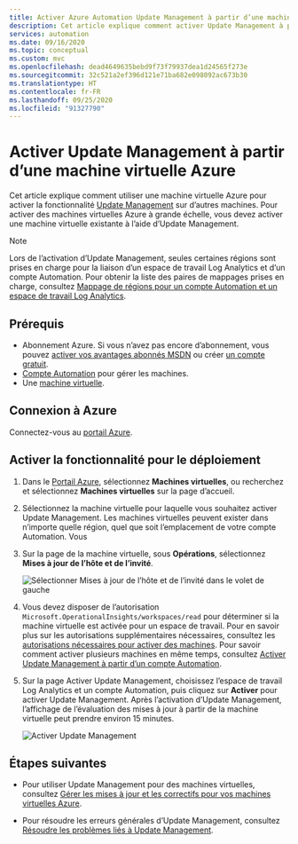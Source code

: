 ```yaml
---
title: Activer Azure Automation Update Management à partir d’une machine virtuelle Azure
description: Cet article explique comment activer Update Management à partir d’une machine virtuelle Azure.
services: automation
ms.date: 09/16/2020
ms.topic: conceptual
ms.custom: mvc
ms.openlocfilehash: dead4649635bebd9f73f79937dea1d24565f273e
ms.sourcegitcommit: 32c521a2ef396d121e71ba682e098092ac673b30
ms.translationtype: HT
ms.contentlocale: fr-FR
ms.lasthandoff: 09/25/2020
ms.locfileid: "91327790"
---
```

# <a name="enable-update-management-from-an-azure-vm"></a>Activer Update Management à partir d’une machine virtuelle Azure

Cet article explique comment utiliser une machine virtuelle Azure pour activer la fonctionnalité [Update Management](update-mgmt-overview.md) sur d’autres machines. Pour activer des machines virtuelles Azure à grande échelle, vous devez activer une machine virtuelle existante à l’aide d’Update Management.

> [!NOTE]
> Lors de l’activation d’Update Management, seules certaines régions sont prises en charge pour la liaison d’un espace de travail Log Analytics et d’un compte Automation. Pour obtenir la liste des paires de mappages prises en charge, consultez [Mappage de régions pour un compte Automation et un espace de travail Log Analytics](../how-to/region-mappings.md).

## <a name="prerequisites"></a>Prérequis

* Abonnement Azure. Si vous n’avez pas encore d’abonnement, vous pouvez [activer vos avantages abonnés MSDN](https://azure.microsoft.com/pricing/member-offers/msdn-benefits-details/) ou créer [un compte gratuit](https://azure.microsoft.com/free/?WT.mc_id=A261C142F).
* [Compte Automation](../index.yml) pour gérer les machines.
* Une [machine virtuelle](../../virtual-machines/windows/quick-create-portal.md).

## <a name="sign-in-to-azure"></a>Connexion à Azure

Connectez-vous au [portail Azure](https://portal.azure.com).

## <a name="enable-the-feature-for-deployment"></a>Activer la fonctionnalité pour le déploiement

1. Dans le [Portail Azure](https://portal.azure.com), sélectionnez **Machines virtuelles**, ou recherchez et sélectionnez **Machines virtuelles** sur la page d’accueil.

2. Sélectionnez la machine virtuelle pour laquelle vous souhaitez activer Update Management. Les machines virtuelles peuvent exister dans n’importe quelle région, quel que soit l’emplacement de votre compte Automation. Vous

3. Sur la page de la machine virtuelle, sous **Opérations**, sélectionnez **Mises à jour de l’hôte et de l’invité**.

    ![Sélectionner Mises à jour de l’hôte et de l’invité dans le volet de gauche](media/update-mgmt-enable-vm/select-guest-and-os-updates.png)

4. Vous devez disposer de l’autorisation `Microsoft.OperationalInsights/workspaces/read` pour déterminer si la machine virtuelle est activée pour un espace de travail. Pour en savoir plus sur les autorisations supplémentaires nécessaires, consultez les [autorisations nécessaires pour activer des machines](../automation-role-based-access-control.md#feature-setup-permissions). Pour savoir comment activer plusieurs machines en même temps, consultez [Activer Update Management à partir d’un compte Automation](update-mgmt-enable-automation-account.md).

5. Sur la page Activer Update Management, choisissez l’espace de travail Log Analytics et un compte Automation, puis cliquez sur **Activer** pour activer Update Management. Après l’activation d’Update Management, l’affichage de l’évaluation des mises à jour à partir de la machine virtuelle peut prendre environ 15 minutes.

    ![Activer Update Management](media/update-mgmt-enable-vm/enable-update-management.png)

## <a name="next-steps"></a>Étapes suivantes

* Pour utiliser Update Management pour des machines virtuelles, consultez [Gérer les mises à jour et les correctifs pour vos machines virtuelles Azure](update-mgmt-manage-updates-for-vm.md).

* Pour résoudre les erreurs générales d’Update Management, consultez [Résoudre les problèmes liés à Update Management](../troubleshoot/update-management.md).
